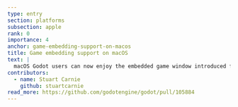 ```yaml
---
type: entry
section: platforms
subsection: apple
rank: 0
importance: 4
anchor: game-embedding-support-on-macos
title: Game embedding support on macOS
text: |
  macOS Godot users can now enjoy the embedded game window introduced for some platforms in 4.4.
contributors:
  - name: Stuart Carnie
    github: stuartcarnie
read_more: https://github.com/godotengine/godot/pull/105884
---
```

